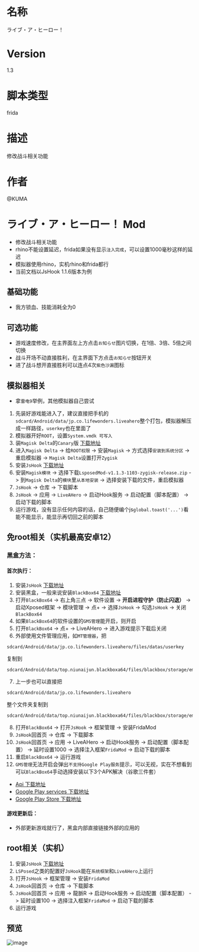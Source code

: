# 名称
ライブ・ア・ヒーロー！
# Version
1.3
# 脚本类型
frida
# 描述
修改战斗相关功能
# 作者
@KUMA

# ライブ・ア・ヒーロー！ Mod
* 修改战斗相关功能
* rhino不能设置延迟，frida如果没有显示`注入完成`，可以设置1000毫秒这样的延迟
* 模拟器使用rhino，实机rhino和frida都行
* 当前文档以JsHook 1.1.6版本为例

## 基础功能
* 我方锁血、技能消耗全为0

## 可选功能
* 游戏速度修改，在主界面左上方点击`お知らせ`图片切换，在1倍、3倍、5倍之间切换
* 战斗开场不动直接胜利，在主界面下方点击`お知らせ`按钮开关
* 进了战斗想开直接胜利可以连点4次`紫色沙漏`图标

## 模拟器相关
* 拿`雷电9`举例，其他模拟器自己尝试
1. 先装好游戏能进入了，建议直接把手机的`sdcard/Android/data/jp.co.lifewonders.liveahero`整个打包，模拟器解压成一样路径，`userkey`也在里面了
2. 模拟器开好`ROOT`，设置`System.vmdk 可写入`
3. 装`Magisk Delta`的`Canary`版 [下载地址](https://huskydg.github.io/magisk-files/)
4. 进入`Magisk Delta` -> 给`ROOT权限` -> 安装`Magisk` -> 方式选择`安装到系统分区` -> 重启模拟器 -> `Magisk Delta`设置打开`Zygisk`
5. 安装`JsHook` [下载地址](https://jshook.org/)
6. 安装`Magisk模块` -> 选择下载`LsposedMod-v1.1.3-1103-zygisk-release.zip` -> 到`Magisk Delta`的`模块`里`从本地安装` -> 选择安装下载的文件，重启模拟器
7. `JsHook` -> 仓库 -> 下载脚本
8. `JsHook` -> 应用 -> `LiveAHero` -> 启动Hook服务 -> 启动配置（脚本配置） -> 启动下载的脚本
9. 运行游戏，没有显示任何内容的话，自己随便编个js`global.toast('...')`看能不能显示，能显示再切回之前的脚本

## 免root相关（实机最高安卓12）
### 黑盒方法：
#### 首次执行：
1. 安装`JsHook` [下载地址](https://jshook.org/)
2. 安装黑盒，一般来说安装`BlackBox64` [下载地址](https://github.com/FBlackBox/BlackBox/releases)
3. 打开`BlackBox64` -> 右上角三点 -> 软件设置 -> **开启进程守护（防止闪退）** -> 启动Xposed框架 -> 模块管理 -> 点+ -> 选择`JsHook` -> 勾选`JsHook` -> 关闭`BlackBox64`
4. 如果`BlackBox64`的软件设置的`GMS管理`能开启，则开启
5. 打开`BlackBox64` -> 点+ -> LiveAHero -> 进入游戏提示下载后关闭
6. 外部使用文件管理应用，如`MT管理器`，把
```
sdcard/Android/data/jp.co.lifewonders.liveahero/files/datas/userkey
```
复制到
```
sdcard/Android/data/top.niunaijun.blackboxa64/files/blackbox/storage/emulated/0/Android/data/jp.co.lifewonders.liveahero/files/datas/userkey
```
7. 上一步也可以直接把
```
sdcard/Android/data/jp.co.lifewonders.liveahero
```
整个文件夹复制到
```
sdcard/Android/data/top.niunaijun.blackboxa64/files/blackbox/storage/emulated/0/Android/data/jp.co.lifewonders.liveahero
```
8. 打开`BlackBox64` -> 打开`JsHook` -> 框架管理 -> 安装FridaMod
9. `JsHook`回首页 -> 仓库 -> 下载脚本
10. `JsHook`回首页 -> 应用 -> LiveAHero -> 启动Hook服务 -> 启动配置（脚本配置） -> 延时设置1000 -> 选择注入框架`FridaMod` -> 启动下载的脚本
11. 重启`BlackBox64` -> 运行游戏
12. `GMS管理`无法开启会弹出`不支持Google Play服务`提示，可以无视，实在不想看到可以`BlackBox64`手动选择安装以下3个APK解决（谷歌三件套）
* [Api 下载地址](https://github.com/xkeyC/x_google_installer/releases/tag/api28)
* [Google Play services 下载地址](https://github.com/xkeyC/x_google_installer/releases/tag/s212417037)
* [Google Play Store 下载地址](https://github.com/xkeyC/x_google_installer/releases/tag/st82601710)
#### 游戏更新后：
* 外部更新游戏就行了，黑盒内部直接链接外部的应用的

## root相关（实机）
1. 安装`JsHook` [下载地址](https://jshook.org/)
2. `LSPosed`之类的配置好`JsHook`能在`系统框架`和`LiveAHero`上运行
3. 打开`JsHook` -> 框架管理 -> 安装`FridaMod`
4. `JsHook`回首页 -> 仓库 -> 下载脚本
5. `JsHook`回首页 -> 应用 -> 龍脈R -> 启动Hook服务 -> 启动配置（脚本配置） -> 延时设置100 -> 选择注入框架`FridaMod` -> 启动下载的脚本
6. 运行游戏

## 预览
![image](https://i.imgur.com/eiX2Jp0.jpg)
